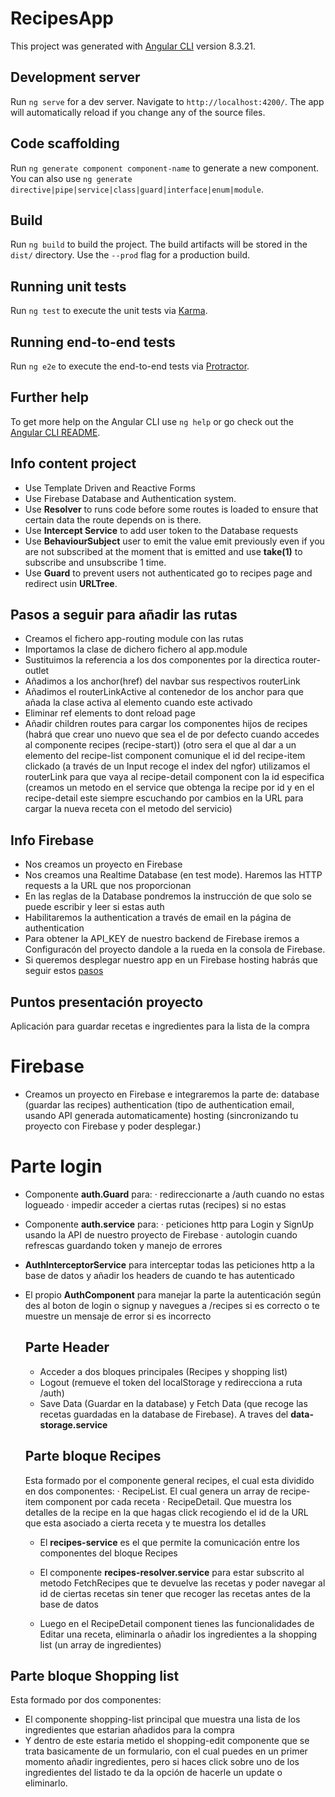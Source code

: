 # RecipesApp

This project was generated with [Angular CLI](https://github.com/angular/angular-cli) version 8.3.21.

## Development server

Run `ng serve` for a dev server. Navigate to `http://localhost:4200/`. The app will automatically reload if you change any of the source files.

## Code scaffolding

Run `ng generate component component-name` to generate a new component. You can also use `ng generate directive|pipe|service|class|guard|interface|enum|module`.

## Build

Run `ng build` to build the project. The build artifacts will be stored in the `dist/` directory. Use the `--prod` flag for a production build.

## Running unit tests

Run `ng test` to execute the unit tests via [Karma](https://karma-runner.github.io).

## Running end-to-end tests

Run `ng e2e` to execute the end-to-end tests via [Protractor](http://www.protractortest.org/).

## Further help

To get more help on the Angular CLI use `ng help` or go check out the [Angular CLI README](https://github.com/angular/angular-cli/blob/master/README.md).

## Info content project

- Use Template Driven and Reactive Forms
- Use Firebase Database and Authentication system.
- Use **Resolver** to runs code before some routes is loaded to ensure that certain data the route depends on is there.
- Use **Intercept Service** to add user token to the Database requests
- Use **BehaviourSubject** user to emit the value emit previously even if you are not subscribed at the moment that is emitted and use **take(1)** to subscribe and unsubscribe 1 time.
- Use **Guard** to prevent users not authenticated go to recipes page and redirect usin **URLTree**.


## Pasos a seguir para añadir las rutas
- Creamos el fichero app-routing module con las rutas
- Importamos la clase de dichero fichero al app.module
- Sustituimos la referencia a los dos componentes por la directica router-outlet
- Añadimos a los anchor(href) del navbar sus respectivos routerLink
- Añadimos el routerLinkActive al contenedor de los anchor para que añada la clase activa al elemento cuando este activado
- Eliminar ref elements to dont reload page
- Añadir children routes para cargar los componentes hijos de recipes
  (habrá que crear uno nuevo que sea el de por defecto cuando accedes al componente recipes (recipe-start))
  (otro sera el que al dar a un elemento del recipe-list component 
   comunique el id del recipe-item clickado (a través de un Input recoge el index del ngfor)
   utilizamos el routerLink para que vaya al recipe-detail component con la id especifica
   (creamos un metodo en el service que obtenga la recipe por id y en el recipe-detail este siempre escuchando por cambios en la URL
   para cargar la nueva receta con el metodo del servicio)

## Info Firebase

- Nos creamos un proyecto en Firebase
- Nos creamos una Realtime Database (en test mode). Haremos las HTTP requests a la URL que nos proporcionan
- En las reglas de la Database pondremos la instrucción de que solo se puede escribir y leer si estas auth
- Habilitaremos la authentication a través de email en la página de authentication
- Para obtener la API_KEY de nuestro backend de Firebase iremos a Configuracón del proyecto dandole a la rueda en la consola de Firebase.
- Si queremos desplegar nuestro app en un Firebase hosting habrás que seguir estos [pasos](https://firebase.google.com/docs/hosting?hl=es)




## Puntos presentación proyecto
Aplicación para guardar recetas e ingredientes para la lista de la compra
# Firebase
- Creamos un proyecto en Firebase e integraremos la parte de:
  database (guardar las recipes)
  authentication (tipo de authentication email, usando API generada automaticamente)
  hosting (sincronizando tu proyecto con Firebase y poder desplegar.)

# Parte login
- Componente **auth.Guard** para:
   · redireccionarte a /auth cuando no estas logueado
   · impedir acceder a ciertas rutas (recipes) si no estas
- Componente **auth.service** para:
   · peticiones http para Login y SignUp usando la API de nuestro proyecto de Firebase
   · autologin cuando refrescas guardando token y manejo de errores
- **AuthInterceptorService** para interceptar todas las peticiones http a la base de datos 
  y añadir los headers de cuando te has autenticado
- El propio **AuthComponent** para manejar la parte la autenticación según des al boton de login o signup y
  navegues a /recipes si es correcto o te muestre un mensaje de error si es incorrecto

  ## Parte Header
  - Acceder a dos bloques principales (Recipes y shopping list)
  - Logout (remueve el token del localStorage y redirecciona a ruta /auth)
  - Save Data (Guardar en la database) y Fetch Data (que recoge las recetas guardadas en la database de Firebase). A traves del **data-storage.service**


  ## Parte bloque Recipes
  Esta formado por el componente general recipes, el cual esta dividido en dos componentes:
  · RecipeList. El cual genera un array de recipe-item component por cada receta
  · RecipeDetail. Que muestra los detalles de la recipe en la que hagas click recogiendo el id de la URL que 
    esta asociado a cierta receta y te muestra los detalles
    

  - El **recipes-service** es el que permite la comunicación entre los componentes del bloque Recipes
  - El componente **recipes-resolver.service** para estar subscrito al metodo FetchRecipes que te devuelve las 
    recetas y poder navegar al id de ciertas recetas sin tener que recoger las recetas antes de la base de datos

  - Luego en el RecipeDetail component tienes las funcionalidades de Editar una receta, eliminarla o añadir los 
    ingredientes a la shopping list (un array de ingredientes)


## Parte bloque Shopping list
  Esta formado por dos componentes:
  - El componente shopping-list principal que muestra una lista de los ingredientes que estarian añadidos para la compra 
  - Y dentro de este estaria metido el shopping-edit componente que se trata basicamente de un formulario, con el cual puedes 
    en un primer momento añadir ingredientes, pero si haces click sobre uno de los ingredientes del listado te da la opción de hacerle un update o eliminarlo.
